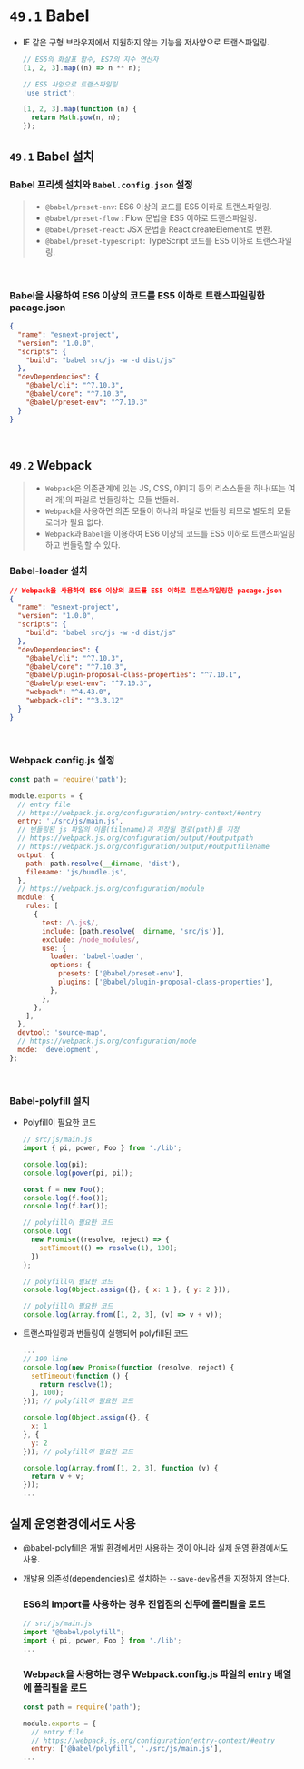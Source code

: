 # `49.1` Babel

- IE 같은 구형 브라우저에서 지원하지 않는 기능을 저사양으로 트랜스파일링.

  ```javascript
  // ES6의 화살표 함수, ES7의 지수 연산자
  [1, 2, 3].map((n) => n ** n);
  ```

  ```javascript
  // ES5 사양으로 트랜스파일링
  'use strict';

  [1, 2, 3].map(function (n) {
    return Math.pow(n, n);
  });
  ```

## `49.1` Babel 설치

### Babel 프리셋 설치와 `Babel.config.json` 설정

> - `@babel/preset-env`: ES6 이상의 코드를 ES5 이하로 트랜스파일링.
> - `@babel/preset-flow` : Flow 문법을 ES5 이하로 트랜스파일링.
> - `@babel/preset-react`: JSX 문법을 React.createElement로 변환.
> - `@babel/preset-typescript`: TypeScript 코드를 ES5 이하로 트랜스파일링.

<br/>

### Babel을 사용하여 ES6 이상의 코드를 ES5 이하로 트랜스파일링한 pacage.json

```json
{
  "name": "esnext-project",
  "version": "1.0.0",
  "scripts": {
    "build": "babel src/js -w -d dist/js"
  },
  "devDependencies": {
    "@babel/cli": "^7.10.3",
    "@babel/core": "^7.10.3",
    "@babel/preset-env": "^7.10.3"
  }
}
```

<br/>

## `49.2` Webpack

> - `Webpack`은 의존관계에 있는 JS, CSS, 이미지 등의 리소스들을 하나(또는 여러 개)의 파일로 번들링하는 모듈 번들러.
> - `Webpack`을 사용하면 의존 모듈이 하나의 파일로 번들링 되므로 별도의 모듈 로더가 필요 없다.
> - `Webpack`과 `Babel`을 이용하여 ES6 이상의 코드를 ES5 이하로 트랜스파일링하고 번들링할 수 있다.

### Babel-loader 설치

```json
// Webpack을 사용하여 ES6 이상의 코드를 ES5 이하로 트랜스파일링한 pacage.json
{
  "name": "esnext-project",
  "version": "1.0.0",
  "scripts": {
    "build": "babel src/js -w -d dist/js"
  },
  "devDependencies": {
    "@babel/cli": "^7.10.3",
    "@babel/core": "^7.10.3",
    "@babel/plugin-proposal-class-properties": "^7.10.1",
    "@babel/preset-env": "^7.10.3",
    "webpack": "^4.43.0",
    "webpack-cli": "^3.3.12"
  }
}
```

<br/>

### Webpack.config.js 설정

```javascript
const path = require('path');

module.exports = {
  // entry file
  // https://webpack.js.org/configuration/entry-context/#entry
  entry: './src/js/main.js',
  // 번들링된 js 파일의 이름(filename)과 저장될 경로(path)를 지정
  // https://webpack.js.org/configuration/output/#outputpath
  // https://webpack.js.org/configuration/output/#outputfilename
  output: {
    path: path.resolve(__dirname, 'dist'),
    filename: 'js/bundle.js',
  },
  // https://webpack.js.org/configuration/module
  module: {
    rules: [
      {
        test: /\.js$/,
        include: [path.resolve(__dirname, 'src/js')],
        exclude: /node_modules/,
        use: {
          loader: 'babel-loader',
          options: {
            presets: ['@babel/preset-env'],
            plugins: ['@babel/plugin-proposal-class-properties'],
          },
        },
      },
    ],
  },
  devtool: 'source-map',
  // https://webpack.js.org/configuration/mode
  mode: 'development',
};
```

  <br/>

### Babel-polyfill 설치

- Polyfill이 필요한 코드

  ```javascript
  // src/js/main.js
  import { pi, power, Foo } from './lib';

  console.log(pi);
  console.log(power(pi, pi));

  const f = new Foo();
  console.log(f.foo());
  console.log(f.bar());

  // polyfill이 필요한 코드
  console.log(
    new Promise((resolve, reject) => {
      setTimeout(() => resolve(1), 100);
    })
  );

  // polyfill이 필요한 코드
  console.log(Object.assign({}, { x: 1 }, { y: 2 }));

  // polyfill이 필요한 코드
  console.log(Array.from([1, 2, 3], (v) => v + v));
  ```

- 트랜스파일링과 번들링이 실행되어 polyfill된 코드

  ```javascript
  ...
  // 190 line
  console.log(new Promise(function (resolve, reject) {
    setTimeout(function () {
      return resolve(1);
    }, 100);
  })); // polyfill이 필요한 코드

  console.log(Object.assign({}, {
    x: 1
  }, {
    y: 2
  })); // polyfill이 필요한 코드

  console.log(Array.from([1, 2, 3], function (v) {
    return v + v;
  }));
  ...
  ```

## 실제 운영환경에서도 사용

- @babel-polyfill은 개발 환경에서만 사용하는 것이 아니라 실제 운영 환경에서도 사용.
- 개발용 의존성(dependencies)로 설치하는 `--save-dev`옵션을 지정하지 않는다.

  ### ES6의 import를 사용하는 경우 진입점의 선두에 폴리필을 로드

  ```javascript
  // src/js/main.js
  import "@babel/polyfill";
  import { pi, power, Foo } from './lib';
  ...
  ```

  ### Webpack을 사용하는 경우 Webpack.config.js 파일의 entry 배열에 폴리필을 로드

  ```javascript
  const path = require('path');

  module.exports = {
    // entry file
    // https://webpack.js.org/configuration/entry-context/#entry
    entry: ['@babel/polyfill', './src/js/main.js'],
  ...
  ```
